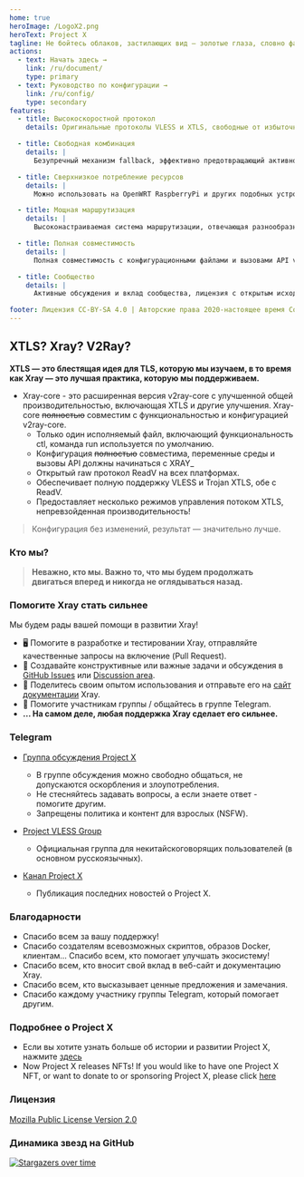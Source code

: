 ```yaml
---
home: true
heroImage: /LogoX2.png
heroText: Project X
tagline: Не бойтесь облаков, застилающих вид – золотые глаза, словно факел, озаряют небо.
actions:
  - text: Начать здесь →
    link: /ru/document/
    type: primary
  - text: Руководство по конфигурации →
    link: /ru/config/
    type: secondary
features:
  - title: Высокоскоростной протокол
    details: Оригинальные протоколы VLESS и XTLS, свободные от избыточного шифрования, высвобождают вычислительную мощность процессора.

  - title: Свободная комбинация
    details: |
      Безупречный механизм fallback, эффективно предотвращающий активное зондирование, совместное использование портов несколькими сервисами

  - title: Сверхнизкое потребление ресурсов
    details: |
      Можно использовать на OpenWRT RaspberryPi и других подобных устройствах.

  - title: Мощная маршрутизация
    details: |
      Высоконастраиваемая система маршрутизации, отвечающая разнообразным требованиям использования и позволяющая максимально эффективно использовать производительность сети.

  - title: Полная совместимость
    details: |
      Полная совместимость с конфигурационными файлами и вызовами API v2ray-core.

  - title: Сообщество
    details: |
      Активные обсуждения и вклад сообщества, лицензия с открытым исходным кодом MPL 2.0.

footer: Лицензия CC-BY-SA 4.0 | Авторские права 2020-настоящее время Сообщество Project X
---
```


## XTLS? Xray? V2Ray?

**XTLS — это блестящая идея для TLS, которую мы изучаем, в то время как Xray — это лучшая практика, которую мы поддерживаем.**

- Xray-core - это расширенная версия v2ray-core с улучшенной общей производительностью, включающая XTLS и другие улучшения. Xray-core ~~полностью~~ совместим с функциональностью и конфигурацией v2ray-core.
  - Только один исполняемый файл, включающий функциональность ctl, команда run используется по умолчанию.
  - Конфигурация ~~полностью~~ совместима, переменные среды и вызовы API должны начинаться с XRAY\_
  - Открытый raw протокол ReadV на всех платформах.
  - Обеспечивает полную поддержку VLESS и Trojan XTLS, обе с ReadV.
  - Предоставляет несколько режимов управления потоком XTLS, непревзойденная производительность!

> Конфигурация без изменений, результат — значительно лучше.

### Кто мы?

> **Неважно, кто мы. Важно то, что мы будем продолжать двигаться вперед и никогда не оглядываться назад.**

### Помогите Xray стать сильнее

Мы будем рады вашей помощи в развитии Xray!

- 🖥️ Помогите в разработке и тестировании Xray, отправляйте качественные запросы на включение (Pull Request).
- 📩 Создавайте конструктивные или важные задачи и обсуждения в [GitHub Issues](https://github.com/XTLS/Xray-core/issues) или [Discussion area](https://github.com/XTLS/Xray-core/discussions).
- 📝 Поделитесь своим опытом использования и отправьте его на [сайт документации](https://github.com/XTLS/Xray-docs-next) Xray.
- 💬 Помогите участникам группы / общайтесь в группе Telegram.
- **... На самом деле, любая поддержка Xray сделает его сильнее.**

### Telegram

- [Группа обсуждения Project X](https://t.me/projectXray)

  - В группе обсуждения можно свободно общаться, не допускаются оскорбления и злоупотребления.
  - Не стесняйтесь задавать вопросы, а если знаете ответ - помогите другим.
  - Запрещены политика и контент для взрослых (NSFW).

- [Project VLESS Group](https://t.me/projectVless)

  - Официальная группа для некитайскоговорящих пользователей (в основном русскоязычных).

- [Канал Project X](https://t.me/projectXtls)

  - Публикация последних новостей о Project X.

### Благодарности

- Спасибо всем за вашу поддержку!
- Спасибо создателям всевозможных скриптов, образов Docker, клиентам... Спасибо всем, кто помогает улучшать экосистему!
- Спасибо всем, кто вносит свой вклад в веб-сайт и документацию Xray.
- Спасибо всем, кто высказывает ценные предложения и замечания.
- Спасибо каждому участнику группы Telegram, который помогает другим.

### Подробнее о Project X

- Если вы хотите узнать больше об истории и развитии Project X, нажмите [здесь](./about/news.md)
- Now Project X releases NFTs! If you would like to have one Project X NFT, or want to donate to or sponsoring Project X, please click [here](https://github.com/XTLS/Xray-core/discussions/3633#discussioncomment-10231076)

### Лицензия

[Mozilla Public License Version 2.0](https://github.com/XTLS/Xray-core/blob/main/LICENSE)

### Динамика звезд на GitHub

[![Stargazers over time](https://starchart.cc/XTLS/Xray-core.svg)](https://starchart.cc/XTLS/Xray-core)

